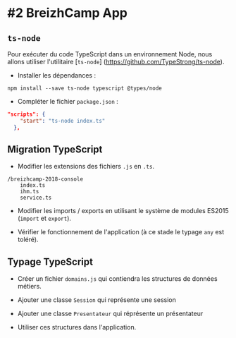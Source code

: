 # #2 BreizhCamp App

## `ts-node`

Pour exécuter du code TypeScript dans un environnement Node, nous allons utiliser l'utilitaire [`ts-node`] (https://github.com/TypeStrong/ts-node).

* Installer les dépendances :

```
npm install --save ts-node typescript @types/node
```

* Compléter le fichier `package.json` :

```json
"scripts": {
    "start": "ts-node index.ts"
  },
```

## Migration TypeScript

* Modifier les extensions des fichiers `.js` en `.ts`.

```
/breizhcamp-2018-console
    index.ts
    ihm.ts
    service.ts
```

* Modifier les imports / exports en utilisant le système de modules ES2015 (`import` et `export`).

* Vérifier le fonctionnement de l'application (à ce stade le typage `any` est toléré).

## Typage TypeScript

* Créer un fichier `domains.js` qui contiendra les structures de données métiers.
 * Ajouter une classe `Session` qui représente une session
 * Ajouter une classe `Presentateur` qui réprésente un présentateur
 
* Utiliser ces structures dans l'application.
